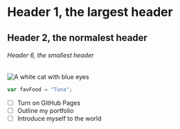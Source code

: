 # Header 1, the largest header

## Header 2, the normalest header

###### Header 6, the smallest header

![A white cat with blue eyes](https://www.rd.com/wp-content/uploads/2023/06/GettyImages-623368750-scaled.jpg)

``` javascript
var favFood = "Tuna";
```

- [ ] Turn on GitHub Pages
- [ ] Outline my portfolio
- [ ] Introduce myself to the world
